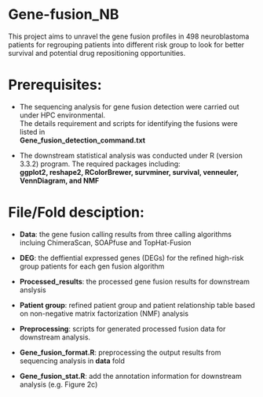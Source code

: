 # Gene-fusion_NB
This project aims to unravel the gene fusion profiles in 498 neuroblastoma patients for regrouping patients into different risk group to look for better survival and potential drug repositioning opportunities.
# Prerequisites:
- The sequencing analysis for gene fusion detection were carried out under HPC environmental.<br/>
The details requirement and scripts for identifying the fusions were listed in <br/>
**Gene_fusion_detection_command.txt** 

- The downstream statistical analysis was conducted under R (version 3.3.2) program. 
The required packages including: <br/>
**ggplot2, reshape2, RColorBrewer, survminer, survival, venneuler, VennDiagram, and NMF**

# File/Fold desciption: 
- **Data**: the gene fusion calling results from three calling algorithms incluing ChimeraScan, SOAPfuse and TopHat-Fusion
- **DEG**: the deffiential expressed genes (DEGs) for the refined high-risk group patients for each gen fusion algorithm
- **Processed_results**: the processed gene fusion results for downstream anslysis
- **Patient group**: refined patient group and patient relationship table based on non-negative matrix factorization (NMF) analysis

- **Preprocessing**: scripts for generated processed fusion data for downstream analysis.<br/>
- **Gene_fusion_format.R**: preprocessing the output results from sequencing analysis in **data** fold
- **Gene_fusion_stat.R**: add the annotation information for downstream analysis (e.g. Figure 2c)

